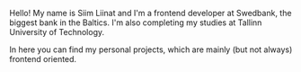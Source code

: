 Hello! My name is Siim Liinat and I'm a frontend developer at Swedbank, the biggest bank in the Baltics. I'm also completing my studies at Tallinn University of Technology.

In here you can find my personal projects, which are mainly (but not always) frontend oriented.

